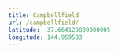 ```yaml
---
title: Campbellfield
url: /campbellfield/
latitude: -37.664129800000005
longitude: 144.959583
---
```

